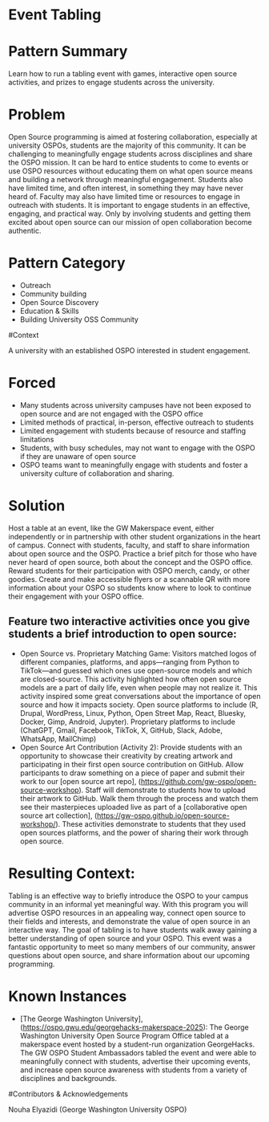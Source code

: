 # Event Tabling 

# Pattern Summary 

Learn how to run a tabling event with games, interactive open source activities, and prizes to engage students across the university. 

 # Problem 

Open Source programming is aimed at fostering collaboration, especially at university OSPOs, students are the majority of this community. It can be challenging to meaningfully engage students across disciplines and share the OSPO mission. It can be hard to entice students to come to events or use OSPO resources without educating them on what open source means and building a network through meaningful engagement. Students also have limited time, and often interest, in something they may have never heard of. Faculty may also have limited time or resources to engage in outreach with students. It is important to engage students in an effective, engaging, and practical way. Only by involving students and getting them excited about open source can our mission of open collaboration become authentic.

 # Pattern Category

* Outreach
* Community building
* Open Source Discovery 
* Education & Skills
* Building University OSS Community

#Context

A university with an established OSPO interested in student engagement.

# Forced

 * Many students across university campuses have not been exposed to open source and are not engaged with the OSPO office
* Limited methods of practical, in-person, effective outreach to students 
* Limited engagement with students because of resource and staffing limitations
* Students, with busy schedules, may not want to engage with the OSPO if they are unaware of open source
* OSPO teams want to meaningfully engage with students and foster a university culture of collaboration and sharing. 

# Solution

Host a table at an event, like the GW Makerspace event, either independently or in partnership with other student organizations in the heart of campus. Connect with students, faculty, and staff to share information about open source and the OSPO. Practice a brief pitch for those who have never heard of open source, both about the concept and the OSPO office. Reward students for their participation with OSPO merch, candy, or other goodies. Create and make accessible flyers or a scannable QR with more information about your OSPO so students know where to look to continue their engagement with your OSPO office. 

## Feature two interactive activities once you give students a brief introduction to open source: 

* Open Source vs. Proprietary Matching Game: Visitors matched logos of different companies, platforms, and apps—ranging from Python to TikTok—and guessed which ones use open-source models and which are closed-source. This activity highlighted how often open source models are a part of daily life, even when people may not realize it. This activity inspired some great conversations about the importance of open source and how it impacts society. Open source platforms to include (R, Drupal, WordPress, Linux, Python, Open Street Map, React, Bluesky, Docker, Gimp, Android, Jupyter). Proprietary platforms to include (ChatGPT, Gmail, Facebook, TikTok, X, GitHub, Slack, Adobe, WhatsApp, MailChimp)
* Open Source Art Contribution (Activity 2): Provide students with an opportunity to showcase their creativity by creating artwork and participating in their first open source contribution on GitHub. Allow participants to draw something on a piece of paper and submit their work to our [open source art repo], (https://github.com/gw-ospo/open-source-workshop). Staff will demonstrate to students how to upload their artwork to GitHub. Walk them through the process and watch them see their masterpieces uploaded live as part of a [collaborative open source art collection], (https://gw-ospo.github.io/open-source-workshop/).
These activities demonstrate to students that they used open sources platforms, and the power of sharing their work through open source. 

# Resulting Context: 

Tabling is an effective way to briefly introduce the OSPO to your campus community in an informal yet meaningful way. With this program you will advertise OSPO resources in an appealing way, connect open source to their fields and interests, and demonstrate the value of open source in an interactive way. The goal of tabling is to  have students walk away gaining a better understanding of open source and your OSPO. This event was a fantastic opportunity to meet so many members of our community, answer questions about open source, and share information about our upcoming programming.

# Known Instances

* [The George Washington University], (https://ospo.gwu.edu/georgehacks-makerspace-2025): The George Washington University Open Source Program Office tabled at a makerspace event hosted by a student-run organization GeorgeHacks. The GW OSPO Student Ambassadors tabled the event and were able to meaningfully connect with students, advertise their upcoming events, and increase open source awareness with students from a variety of disciplines and backgrounds. 

#Contributors & Acknowledgements

Nouha Elyazidi (George Washington University OSPO)
